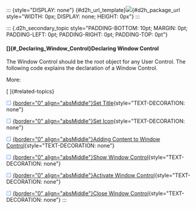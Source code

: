 ::: {style="DISPLAY: none"}
[](ms-xhelp:///?Id=d2h_url_template){#d2h_url_template}![](!package_url!){#d2h_package_url style="WIDTH: 0px; DISPLAY: none; HEIGHT: 0px"}
:::

::: {.d2h_secondary_topic style="PADDING-BOTTOM: 10pt; MARGIN: 0pt; PADDING-LEFT: 0pt; PADDING-RIGHT: 0pt; PADDING-TOP: 0pt"}
#### []{#_Declaring_Window_Control}Declaring Window Control

The Window Control should be the root object for any User Control. The following code explains the declaration of a Window Control.

More:

[ ]{#related-topics}

[![](../button.gif){border="0" align="absMiddle"}Set Title](ms-xhelp:///?Id=131b50d3-15f6-4938-928b-57fa6201b019){style="TEXT-DECORATION: none"}

[![](../button.gif){border="0" align="absMiddle"}Set Icon](ms-xhelp:///?Id=56301baa-a4b2-4874-80db-5380a60c1b68){style="TEXT-DECORATION: none"}

[![](../button.gif){border="0" align="absMiddle"}Adding Content to Window Control](ms-xhelp:///?Id=001e8efa-f4aa-4b01-828f-af2dc4072ed0){style="TEXT-DECORATION: none"}

[![](../button.gif){border="0" align="absMiddle"}Show Window Control](ms-xhelp:///?Id=21692a23-13b9-4a48-9c51-dae673b1b397){style="TEXT-DECORATION: none"}

[![](../button.gif){border="0" align="absMiddle"}Activate Window Control](ms-xhelp:///?Id=16f954a6-943e-4121-9c77-81051866d939){style="TEXT-DECORATION: none"}

[![](../button.gif){border="0" align="absMiddle"}Close Window Control](ms-xhelp:///?Id=8931c321-95a3-4a54-81e9-52a497c9388c){style="TEXT-DECORATION: none"}
:::
